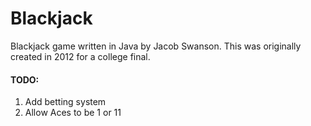 # Blackjack

Blackjack game written in Java by Jacob Swanson. This was originally created in 2012 for a college final.

#### TODO:
1. Add betting system
2. Allow Aces to be 1 or 11
